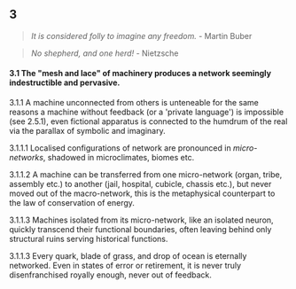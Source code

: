 ## 3

> _It is considered folly to imagine any freedom._ - Martin Buber

> _No shepherd, and one herd!_ - Nietzsche

#### 3.1 The "mesh and lace" of machinery produces a network seemingly indestructible and pervasive.

3.1.1  A machine unconnected from others is unteneable for the same reasons a machine without feedback (or a 'private language') is impossible (see 2.5.1), even fictional apparatus is connected to the humdrum of the real via the parallax of symbolic and imaginary. 

3.1.1.1 Localised configurations of network are pronounced in _micro-networks_, shadowed in microclimates, biomes etc. 

3.1.1.2 A machine can be transferred from one micro-network (organ, tribe, assembly etc.) to another (jail, hospital, cubicle, chassis etc.), but never moved out of the macro-network, this is the metaphysical counterpart to the law of conservation of energy.

3.1.1.3 Machines isolated from its micro-network, like an isolated neuron, quickly transcend their functional boundaries, often leaving behind only structural ruins serving  historical functions.

3.1.1.3 Every quark, blade of grass, and drop of ocean is eternally networked. Even in states of error or retirement, it is never truly disenfranchised royally enough, never out of feedback.